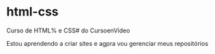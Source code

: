 # html-css
 Curso de HTML% e CSS# do CursoenVídeo

Estou aprendendo a criar sites e agpra vou gerenciar meus repositórios
